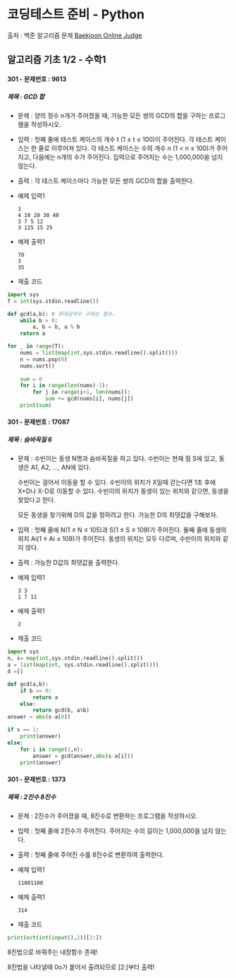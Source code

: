 # 코딩테스트 준비 - Python



출처 : 백준 알고리즘 문제 [Baekjoon Online Judge](https://www.acmicpc.net/)



## 알고리즘 기초 1/2 - 수학1



#### 301 -  문제번호 : 9613

 ##### 제목 : GCD 합

- 문제 :  양의 정수 n개가 주어졌을 때, 가능한 모든 쌍의 GCD의 합을 구하는 프로그램을 작성하시오.

- 입력 : 첫째 줄에 테스트 케이스의 개수 t (1 ≤ t ≤ 100)이 주어진다. 각 테스트 케이스는 한 줄로 이루어져 있다. 각 테스트 케이스는 수의 개수 n (1 < n ≤ 100)가 주어지고, 다음에는 n개의 수가 주어진다. 입력으로 주어지는 수는 1,000,000을 넘지 않는다.

- 출력 : 각 테스트 케이스마다 가능한 모든 쌍의 GCD의 합을 출력한다.

- 예제 입력1

  ```
  3
  4 10 20 30 40
  3 7 5 12
  3 125 15 25
  ```

- 예제 출력1

  ```
  70
  3
  35
  ```

- 제출 코드

```python
import sys
T = int(sys.stdin.readline())

def gcd(a,b): # 최대공약수 구하는 함수.
    while b > 0:
        a, b = b, a % b
    return a

for _ in range(T):
    nums = list(map(int,sys.stdin.readline().split()))
    n = nums.pop(0)
    nums.sort()
    
    sum = 0
    for i in range(len(nums)-1):
        for j in range(i+1, len(nums)):
            sum += gcd(nums[i], nums[j])
    print(sum)
```



#### 301 -  문제번호 : 17087

 ##### 제목 : 숨바꼭질 6

- 문제 :  수빈이는 동생 N명과 숨바꼭질을 하고 있다. 수빈이는 현재 점 S에 있고, 동생은 A1, A2, ..., AN에 있다.

  수빈이는 걸어서 이동을 할 수 있다. 수빈이의 위치가 X일때 걷는다면 1초 후에 X+D나 X-D로 이동할 수 있다. 수빈이의 위치가 동생이 있는 위치와 같으면, 동생을 찾았다고 한다.

  모든 동생을 찾기위해 D의 값을 정하려고 한다. 가능한 D의 최댓값을 구해보자.

- 입력 : 첫째 줄에 N(1 ≤ N ≤ 105)과 S(1 ≤ S ≤ 109)가 주어진다. 둘째 줄에 동생의 위치 Ai(1 ≤ Ai ≤ 109)가 주어진다. 동생의 위치는 모두 다르며, 수빈이의 위치와 같지 않다.

- 출력 : 가능한 D값의 최댓값을 출력한다.

- 예제 입력1

  ```
  3 3
  1 7 11
  ```

- 예제 출력1

  ```
  2
  ```

- 제출 코드

```python
import sys
n, s= map(int,sys.stdin.readline().split())
a = list(map(int, sys.stdin.readline().split()))
d =[]

def gcd(a,b):
    if b == 0:
        return a
    else:
        return gcd(b, a%b)
answer = abs(s-a[0])

if s == 1:
    print(answer)
else:
    for i in range(1,n):
        answer = gcd(answer,abs(s-a[i]))
    print(answer)
```



#### 301 -  문제번호 : 1373

 ##### 제목 : 2진수 8진수

- 문제 :  2진수가 주어졌을 때, 8진수로 변환하는 프로그램을 작성하시오.

- 입력 : 첫째 줄에 2진수가 주어진다. 주어지는 수의 길이는 1,000,000을 넘지 않는다.

- 출력 : 첫째 줄에 주어진 수를 8진수로 변환하여 출력한다.

- 예제 입력1

  ```
  11001100
  ```

- 예제 출력1

  ```
  314
  ```

- 제출 코드

```python
print(oct(int(input(),2))[2:]) 
```

8진법으로 바꿔주는 내장함수 존재! 

8진법을 나타낼때 0o가 붙어서 출려되므로 [2:]부터 출력! 